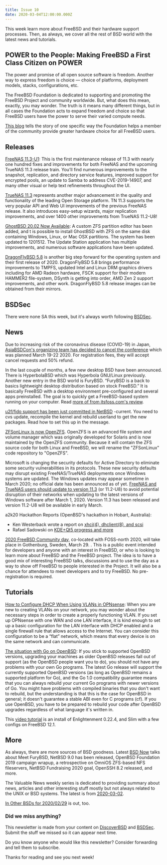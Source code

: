 ```yaml
---
title: Issue 10
date: 2020-03-04T12:00:00.000Z
---
```


 This week learn more about FreeBSD and their hardware support processes. Then, as always, we cover all the rest of BSD world with the latest news and tutorials.

<!-- more -->

## POWER to the People: Making FreeBSD a First Class Citizen on POWER

The power and promise of all open source software is freedom. Another way to express freedom is choice — choice of platforms, deployment models, stacks, configurations, etc.

The FreeBSD Foundation is dedicated to supporting and promoting the FreeBSD Project and community worldwide. But, what does this mean, exactly, you may wonder. The truth is it means many different things, but in all cases the Foundation acts to expand freedom and choice so that FreeBSD users have the power to serve their varied compute needs.

[This blog](https://www.freebsdfoundation.org/blog/power-to-the-people-making-freebsd-a-first-class-citizen-on-power/?utm_source=bsdweekly) tells the story of one specific way the Foundation helps a member of the community provide greater hardware choice for all FreeBSD users.

## Releases

[FreeNAS 11.3-U1](https://www.ixsystems.com/blog/library/freenas-11-3-u1/?utm_source=bsdweekly): This is the first maintenance release of 11.3 with nearly one hundred fixes and improvements for both FreeNAS and the upcoming TrueNAS 11.3 release train. You’ll find numerous improvements to the snapshot, replication, and directory service features, improved support for encrypted pools, an update to Samba to address CVE-2019-14907, and many other visual or help text refinements throughout the UI.

[TrueNAS 11.3](https://www.ixsystems.com/blog/library/truenas-11-3-rc1/?utm_source=bsdweekly) represents another major advancement in the quality and functionality of the leading Open Storage platform. TN 11.3 supports the very popular API and Web UI improvements of the previous FreeNAS release. It also introduces easy-setup wizards, major replication improvements, and over 1400 other improvements from TrueNAS 11.2-U8!

[GhostBSD 20.02 Now Available](http://ghostbsd.org/20.02_release_announcement?utm_source=bsdweekly): A custom ZFS partition editor has been added, and t is possible to install GhostBSD with ZFS on the same disk containing Windows, Linux, or Mac OSX partitions. The system has been updated to 1201512. The Update Station application has multiple improvements, and numerous software applications have been updated.

[DragonFlyBSD 5.8](https://www.phoronix.com/scan.php?page=news_item&px=DragonFlyBSD-5.8-Released&utm_source=bsdweekly) is another big step forward for the operating system and their first release of 2020. DragonFlyBSD 5.8 brings performance improvements to TMPFS, updated Intel and Linux DRM graphics drivers including for AMD Radeon hardware, FSCK support for their modern HAMMER2 file-system, DSynth is getting into order, AMD Zen 2 support improvements, and other work. DragonFlyBSD 5.8 release images can be obtained from their mirrors.


## BSDSec

There were none SA this week, but it's always worth following [BSDSec](https://bsdsec.net).

## News

Due to increasing risk of the coronavirus disease (COVID-19) in Japan, [AsiaBSDCon's organizing team has decided to cancel the conference](https://2020.asiabsdcon.org/?utm_source=bsdweekly) which was planned March 19-22 2020. For registration fees, they will accept cancel requests and 50% refund.

In the last couple of months, a few new desktop BSD have been announced. There is HyperbolaBSD which was Hyperbola GNU/Linux previously. Another new entry in the BSD world is FuryBSD. “FuryBSD is a back to basics lightweight desktop distribution based on stock FreeBSD.” It is basically FreeBSD with a desktop environment pre-configured and several apps preinstalled. The goal is to quickly get a FreeBSD-based system running on your computer. Read [more of from itsfoss.com's review](https://itsfoss.com/furybsd/?utm_source=bsdweekly).

[u2f/fido support has been just committed in NetBSD](https://mail-index.netbsd.org/current-users/2020/03/03/msg037893.html?utm_source=bsdweekly) -current. You need to cvs update, recompile the kernel and rebuild userland to get the new packages. Read how to set this up in the message.


[ZFSonLinux is now OpenZFS](https://github.com/openzfs/zfs?utm_source=bsdweekly). OpenZFS is an advanced file system and volume manager which was originally developed for Solaris and is now maintained by the OpenZFS community. Because it will contain the ZFS source code for both Linux and FreeBSD, we will rename the "ZFSonLinux" code repository to "OpenZFS".

Microsoft is changing the security defaults for Active Directory to eliminate some security vulnerabilities in its protocols. These new security defaults may disrupt existing FreeNAS/TrueNAS deployments once Windows systems are updated. The Windows updates may appear sometime in March 2020; no official date has been announced as of yet. [FreeNAS and TrueNAS users should update to version 11.3](https://www.ixsystems.com/blog/active-directory-truenas-and-freenas/?utm_source=bsdweekly) (or 11.2-U8) to avoid potential disruption of their networks when updating to the latest versions of Windows software after March 1, 2020. Version 11.3 has been released and version 11.2-U8 will be available in early March.

a2k20 Hackathon Reports (OpenBSD's hackathon in Hobart, Australia):
- Ken Westerback wrote a report on [xhci(4), dhclient(8), and scsi](https://undeadly.org/cgi?action=article;sid=20200226075353&utm_source=bsdweekly)
- Rafael Sadowski on [KDE+Qt5 progress and more](https://undeadly.org/cgi?action=article;sid=20200303094350&utm_source=bsdweekly)


[2020 FreeBSD Community day](https://wiki.freebsd.org/DevSummit/202004?utm_source=bsdweekly), co-located with FOSS-north 2020, will take place in Gothenburg, Sweden, March 29. . This is a public event intended for developers and anyone with an interest in FreeBSD, or who is looking to learn more about FreeBSD and the FreeBSD project. The idea is to have a good mix of interesting FreeBSD talks, discussions and to use the day as a way to show off FreeBSD to people interested in the Project. It will also be a chance for attendees to meet developers and to try FreeBSD. No pre-registration is required.

## Tutorials

[How to Configure DHCP When Using VLANs in OPNsense](https://homenetworkguy.com/how-to/configure-dhcp-vlans-opnsense/?utm_source=bsdweekly): When you are new to creating VLANs on your network, you may wonder about the necessary steps in order to create a properly functioning VLAN. If you set up OPNsense with one WAN and one LAN interface, it is kind enough to set up a basic configuration for the LAN interface with DHCP enabled and a single firewall rule that allows access to the Internet. You can consider this configuration to be a “flat” network, which means that every device is on the same network and can communicate.

[The situation with Go on OpenBSD](https://utcc.utoronto.ca/~cks/space/blog/programming/GoOpenBSDSituation?utm_source=bsdweekly): If you stick to supported OpenBSD versions, upgrading your machines as older OpenBSD releases fall out of support (as the OpenBSD people want you to do), you should not have any problems with your own Go programs. The latest Go release will support the currently supported OpenBSD versions (as long as OpenBSD remains a supported platform for Go), and the Go 1.0 compatibility guarantee means that you can always rebuild your current Go programs with newer versions of Go. You might have problems with compiled binaries that you don't want to rebuild, but the understanding is that this is the case for OpenBSD in general; it doesn't guarantee a stable ABI even for C programs (cf). If you use OpenBSD, you have to be prepared to rebuild your code after OpenBSD upgrades regardless of what language it's written in.

This [video tutorial](https://www.youtube.com/watch?v=OOe9oSgaR4U&feature=youtu.be&utm_source=bsdweekly) is an install of Enlightenment 0.22.4, and Slim with a few configs on FreeBSD 12.1.

## More

As always, there are more sources of BSD goodness. Latest [BSD Now](https://www.youtube.com/watch?v=cUutacanlq4&utm_source=bsdweekly) talks about Meet FuryBSD, NetBSD 9.0 has been released, OpenBSD Foundation 2019 campaign wrapup, a retrospective on OmniOS ZFS-based NFS fileservers, NetBSD Fundraising 2020 goal, OpenSSH 8.2 released, and more.

The Valuable News weekly series is dedicated to providing summary about news, articles and other interesting stuff mostly but not always related to the UNIX or BSD systems. The latest is from [2020-03-02](https://vermaden.wordpress.com/2020/03/02/valuable-news-2020-03-02/?utm_source=bsdweekly).

[In Other BSDs for 2020/02/29](https://www.dragonflydigest.com/2020/02/29/24219.html?utm_source=bsdweekly) is out, too.

### Did we miss anything?

This newsletter is made from your content on [DiscoverBSD](https://discoverbsd.com) and [BSDSec](https://bsdsec.net). Submit the stuff we missed so it can appear next time.

Do you know anyone who would like this newsletter? Consider forwarding and tell them to subscribe.

Thanks for reading and see you next week!

